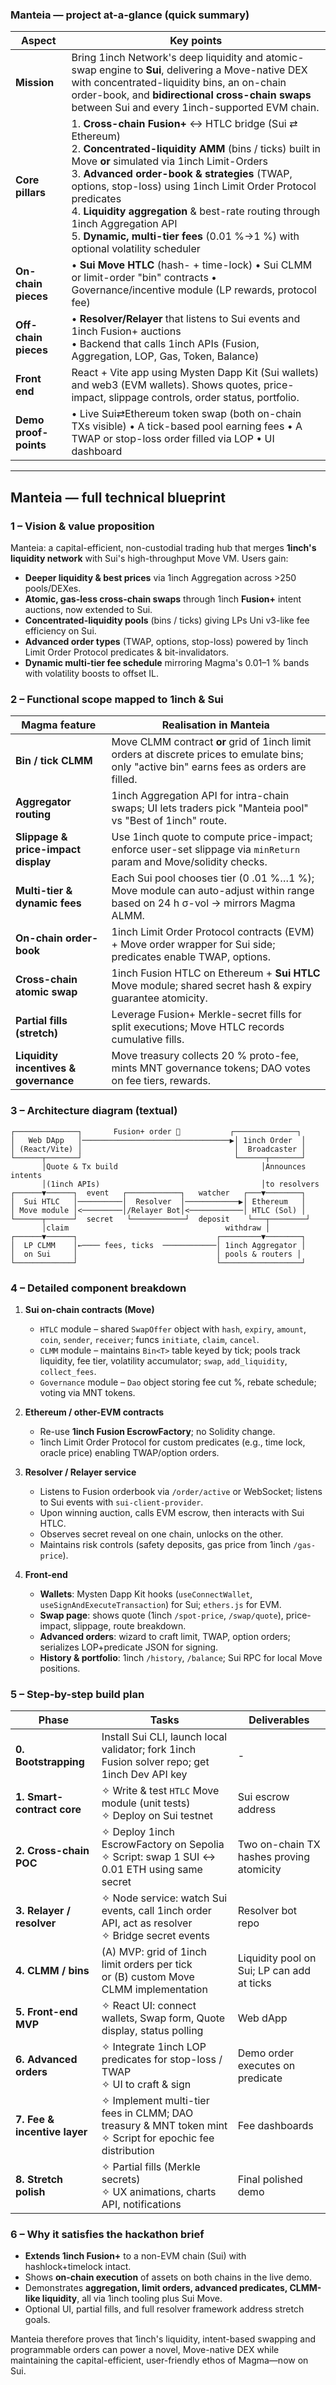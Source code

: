 ### Manteia — project at-a-glance (quick summary)

| Aspect                | Key points                                                                                                                                                                                                                                                                                                                                                                                                                                                 |
| --------------------- | ---------------------------------------------------------------------------------------------------------------------------------------------------------------------------------------------------------------------------------------------------------------------------------------------------------------------------------------------------------------------------------------------------------------------------------------------------------- |
| **Mission**           | Bring 1inch Network's deep liquidity and atomic-swap engine to **Sui**, delivering a Move-native DEX with concentrated-liquidity bins, an on-chain order-book, and **bidirectional cross-chain swaps** between Sui and every 1inch-supported EVM chain.                                                                                                                                                                                                    |
| **Core pillars**      | 1. **Cross-chain Fusion+** ↔ HTLC bridge (Sui ⇄ Ethereum)<br>2. **Concentrated-liquidity AMM** (bins / ticks) built in Move **or** simulated via 1inch Limit-Orders<br>3. **Advanced order-book & strategies** (TWAP, options, stop-loss) using 1inch Limit Order Protocol predicates<br>4. **Liquidity aggregation** & best-rate routing through 1inch Aggregation API<br>5. **Dynamic, multi-tier fees** (0.01 %→1 %) with optional volatility scheduler |
| **On-chain pieces**   | • **Sui Move HTLC** (hash- + time-lock) • Sui CLMM or limit-order "bin" contracts • Governance/incentive module (LP rewards, protocol fee)                                                                                                                                                                                                                                                                                                                 |
| **Off-chain pieces**  | • **Resolver/Relayer** that listens to Sui events and 1inch Fusion+ auctions<br>• Backend that calls 1inch APIs (Fusion, Aggregation, LOP, Gas, Token, Balance)                                                                                                                                                                                                                                                                                            |
| **Front end**         | React + Vite app using Mysten Dapp Kit (Sui wallets) and web3 (EVM wallets). Shows quotes, price-impact, slippage controls, order status, portfolio.                                                                                                                                                                                                                                                                                                       |
| **Demo proof-points** | • Live Sui⇄Ethereum token swap (both on-chain TXs visible) • A tick-based pool earning fees • A TWAP or stop-loss order filled via LOP • UI dashboard                                                                                                                                                                                                                                                                                                      |

---

## Manteia — full technical blueprint

### 1 – Vision & value proposition

Manteia: a capital-efficient, non-custodial trading hub that merges **1inch's liquidity network** with Sui's high-throughput Move VM. Users gain:

* **Deeper liquidity & best prices** via 1inch Aggregation across >250 pools/DEXes.
* **Atomic, gas-less cross-chain swaps** through 1inch **Fusion+** intent auctions, now extended to Sui.
* **Concentrated-liquidity pools** (bins / ticks) giving LPs Uni v3-like fee efficiency on Sui.
* **Advanced order types** (TWAP, options, stop-loss) powered by 1inch Limit Order Protocol predicates & bit-invalidators.
* **Dynamic multi-tier fee schedule** mirroring Magma's 0.01–1 % bands with volatility boosts to offset IL.

### 2 – Functional scope mapped to 1inch & Sui

| Magma feature                         | Realisation in Manteia                                                                                                                      |
| ------------------------------------- | ------------------------------------------------------------------------------------------------------------------------------------------- |
| **Bin / tick CLMM**                   | Move CLMM contract **or** grid of 1inch limit orders at discrete prices to emulate bins; only "active bin" earns fees as orders are filled. |
| **Aggregator routing**                | 1inch Aggregation API for intra-chain swaps; UI lets traders pick "Manteia pool" vs "Best of 1inch" route.                                  |
| **Slippage & price-impact display**   | Use 1inch quote to compute price-impact; enforce user-set slippage via `minReturn` param and Move/solidity checks.                          |
| **Multi-tier & dynamic fees**         | Each Sui pool chooses tier (0 .01 %…1 %); Move module can auto-adjust within range based on 24 h σ-vol → mirrors Magma ALMM.                |
| **On-chain order-book**               | 1inch Limit Order Protocol contracts (EVM) + Move order wrapper for Sui side; predicates enable TWAP, options.                              |
| **Cross-chain atomic swap**           | 1inch Fusion HTLC on Ethereum + **Sui HTLC** Move module; shared secret hash & expiry guarantee atomicity.                                  |
| **Partial fills (stretch)**           | Leverage Fusion+ Merkle-secret fills for split executions; Move HTLC records cumulative fills.                                              |
| **Liquidity incentives & governance** | Move treasury collects 20 % proto-fee, mints MNT governance tokens; DAO votes on fee tiers, rewards.                                        |

### 3 – Architecture diagram (textual)

```
┌──────────────┐       Fusion+ order 🎯           ┌──────────────┐
│   Web DApp   │─────────────────────────────────▶│ 1inch Order  │
│ (React/Vite) │                                  │  Broadcaster │
└──────┬───────┘                                  └──────┬───────┘
       │Quote & Tx build                                │Announces intents
       │(1inch APIs)                                    │to resolvers
┌──────▼──────┐  event   ┌────────────┐   watcher   ┌───▼────────┐
│  Sui HTLC   │──────────│  Resolver  │────────────▶│ Ethereum   │
│ Move module │<─────────│/Relayer Bot│<────────────│ HTLC (Sol) │
└──────┬──────┘  secret   └────────────┘  deposit    └───┬────────┘
       │claim                                   withdraw │
┌──────▼──────┐                               ┌─────────▼────────┐
│  LP CLMM    │←──── fees, ticks  ────────────│ 1inch Aggregator │
│  on Sui     │                               │ pools & routers │
└─────────────┘                               └──────────────────┘
```

### 4 – Detailed component breakdown

1. **Sui on-chain contracts (Move)**

   * `HTLC` module – shared `SwapOffer` object with `hash`, `expiry`, `amount`, `coin`, `sender`, `receiver`; funcs `initiate`, `claim`, `cancel`.
   * `CLMM` module – maintains `Bin<T>` table keyed by tick; pools track liquidity, fee tier, volatility accumulator; `swap`, `add_liquidity`, `collect_fees`.
   * `Governance` module – `Dao` object storing fee cut %, rebate schedule; voting via MNT tokens.

2. **Ethereum / other-EVM contracts**

   * Re-use **1inch Fusion EscrowFactory**; no Solidity change.
   * 1inch Limit Order Protocol for custom predicates (e.g., time lock, oracle price) enabling TWAP/option orders.

3. **Resolver / Relayer service**

   * Listens to Fusion orderbook via `/order/active` or WebSocket; listens to Sui events with `sui-client-provider`.
   * Upon winning auction, calls EVM escrow, then interacts with Sui HTLC.
   * Observes secret reveal on one chain, unlocks on the other.
   * Maintains risk controls (safety deposits, gas price from 1inch `/gas-price`).

4. **Front-end**

   * **Wallets**: Mysten Dapp Kit hooks (`useConnectWallet`, `useSignAndExecuteTransaction`) for Sui; `ethers.js` for EVM.
   * **Swap page**: shows quote (1inch `/spot-price`, `/swap/quote`), price-impact, slippage, route breakdown.
   * **Advanced orders**: wizard to craft limit, TWAP, option orders; serializes LOP+predicate JSON for signing.
   * **History & portfolio**: 1inch `/history`, `/balance`; Sui RPC for local Move positions.

### 5 – Step-by-step build plan

| Phase                        | Tasks                                                                                                       | Deliverables                               |
| ---------------------------- | ----------------------------------------------------------------------------------------------------------- | ------------------------------------------ |
| **0. Bootstrapping**         | Install Sui CLI, launch local validator; fork 1inch Fusion solver repo; get 1inch Dev API key               | -                                          |
| **1. Smart-contract core**   | ✧ Write & test `HTLC` Move module (unit tests)<br>✧ Deploy on Sui testnet                                   | Sui escrow address                         |
| **2. Cross-chain POC**       | ✧ Deploy 1inch EscrowFactory on Sepolia<br>✧ Script: swap 1 SUI ↔ 0.01 ETH using same secret                | Two on-chain TX hashes proving atomicity   |
| **3. Relayer / resolver**    | ✧ Node service: watch Sui events, call 1inch order API, act as resolver<br>✧ Bridge secret events           | Resolver bot repo                          |
| **4. CLMM / bins**           | (A) MVP: grid of 1inch limit orders per tick<br>or (B) custom Move CLMM implementation                      | Liquidity pool on Sui; LP can add at ticks |
| **5. Front-end MVP**         | ✧ React UI: connect wallets, Swap form, Quote display, status polling                                       | Web dApp                                   |
| **6. Advanced orders**       | ✧ Integrate 1inch LOP predicates for stop-loss / TWAP<br>✧ UI to craft & sign                               | Demo order executes on predicate           |
| **7. Fee & incentive layer** | ✧ Implement multi-tier fees in CLMM; DAO treasury & MNT token mint<br>✧ Script for epochic fee distribution | Fee dashboards                             |
| **8. Stretch polish**        | ✧ Partial fills (Merkle secrets)<br>✧ UX animations, charts API, notifications                              | Final polished demo                        |

### 6 – Why it satisfies the hackathon brief

* **Extends 1inch Fusion+** to a non-EVM chain (Sui) with hashlock+timelock intact.
* Shows **on-chain execution** of assets on both chains in the live demo.
* Demonstrates **aggregation, limit orders, advanced predicates, CLMM-like liquidity**, all via 1inch tooling plus Sui Move.
* Optional UI, partial fills, and full resolver framework address stretch goals.

Manteia therefore proves that 1inch's liquidity, intent-based swapping and programmable orders can power a novel, Move-native DEX while maintaining the capital-efficient, user-friendly ethos of Magma—now on Sui.
